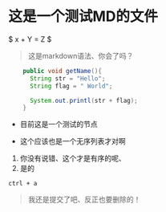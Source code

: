 这是一个测试MD的文件
=====================

$ x + Y = Z $

> 这是markdown语法、你会了吗？

```java
	public void getName(){
	  String str = "Hello";
	  String flag = " World";

	  System.out.printl(str + flag);
	}

```

- 目前这是一个测试的节点
+ 这个应该也是一个无序列表才对啊 

1. 你没有说错、这个才是有序的呢、
2. 是的

`ctrl + a`

> 我还是提交了吧、反正也要删除的！
